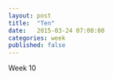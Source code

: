 ```yaml
---
layout: post
title:  "Ten"
date:   2015-03-24 07:00:00
categories: week
published: false
---
```

Week 10
